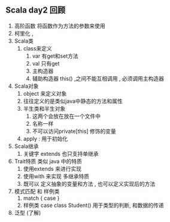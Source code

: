 ## Scala day2 回顾

1. 高阶函数  将函数作为方法的参数来使用
2. 柯里化 , 
3. Scala类
   1. class来定义
      1. var 有get和set方法
      2. val 只有get
      3. 主构造器
      4. 辅助构造器 this() ,之间不能互相调用 , 必须调用主构造器
4. Scala对象
   1. object 来定义对象  
   2. 往往定义的是类似java中静态的方法和属性
   3. 半生类和半生对象
      1. 这两个会放在放在一个文件中
      2. 名称一样
      3. 不可以访问private[this] 修饰的变量
   4. apply : 用于初始化 
5. Scala继承
   1. 关键字 extends  也只支持单继承
6. Trait特质  类似 java 中的特质
   1. 使用extends 来进行实现
   2. 使用with 来实现 多继承特质
   3. 既可以 定义抽象的变量和方法 , 也可以定义实现后的方法
7. 模式匹配 和  样例类
   1. match { case }  
   2. 样例类 case class Student() 用于类型的判断, 和数据的传递
8. 泛型 (了解)      

























